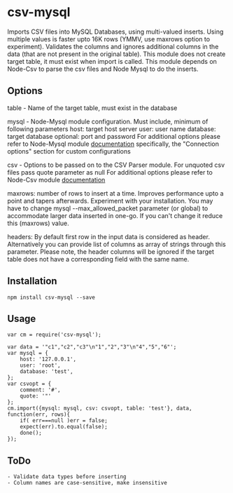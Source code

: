 csv-mysql
=========
   Imports CSV files into MySQL Databases, using multi-valued inserts. Using multiple
   values is faster upto 16K rows (YMMV, use maxrows option to experiment).
   Validates the columns and ignores additional columns in the data (that are not present
   in the original table).
   This module does not create target table, it must exist when import is called.
   This module depends on Node-Csv to parse the csv files and Node Mysql to do the
   inserts.

## Options
   table - Name of the target table, must exist in the database



   mysql - Node-Mysql module configuration. Must include, minimum of following
   			parameters
			host: target host server
			user: user name
			database: target database
			optional: port and password
			For additional options please refer to Node-Mysql module [documentation](https://github.com/felixge/node-mysql)
				specifically, the "Connection options" section for custom configurations



   csv - Options to be passed on to the CSV Parser module.
   			For unquoted csv files pass quote parameter as null
			For additional options please refer to Node-Csv module [documentation](http://csv.adaltas.com/parse/)



   maxrows: number of rows to insert at a time. Improves performance upto a point
   			and tapers afterwards. Experiment with your installation.
			You may have to change mysql --max_allowed_packet parameter (or global)
			to accommodate larger data inserted in one-go. If you can't change it
			reduce this (maxrows) value.



   headers: By default first row in the input data is considered as header.
   			Alternatively you can provide list of columns as array of strings
			through this parameter. Please note, the header columns will be
			ignored if the target table does not have a corresponding field with
			the same name.

## Installation
    npm install csv-mysql --save

## Usage
	var cm = require('csv-mysql');

	var data = '"c1","c2","c3"\n"1","2","3"\n"4","5","6"';
	var mysql = {
		host: '127.0.0.1',
		user: 'root',
		database: 'test',
	};
	var csvopt = {
		comment: '#',
		quote: '"'
	};
	cm.import({mysql: mysql, csv: csvopt, table: 'test'}, data, function(err, rows){
		if( err===null )err = false;
		expect(err).to.equal(false);
		done();
	});

## ToDo
	- Validate data types before inserting
	- Column names are case-sensitive, make insensitive
